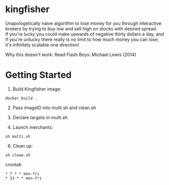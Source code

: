 # kingfisher
Unapologetically naive algorithm to lose money for you through interactive brokers by trying to buy low and sell high on stocks with desired spread.  
If you're lucky you could make upwards of negative thirty dollars a day, and if you're unlucky there really is no limit to how much money you can lose, it's infinitely scalable one direction!  

  
Why this doesn't work: Read Flash Boys: Michael Lewis (2014)

# Getting Started  
1. Build Kingfisher image:  
```
docker build .
```
  
2. Pass imageID into multi.sh and clean.sh  
3. Declare targets in multi.sh   

5. Launch merchants:  
```
sh multi.sh
```
  
6. Clean up:  
```
sh clean.sh
```
crontab
```
* 7 * * mon-fri
* 13 * * mon-fri
```
